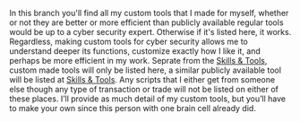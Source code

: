 In this branch you'll find all my custom tools that I made for myself, whether or not they are better or more efficient than publicly available regular tools would be up to a cyber security expert. Otherwise if it's listed here, it works. Regardless, making custom tools for cyber security allows me to understand deeper its functions, customize exactly how I like it, and perhaps be more efficient in my work. Seprate from the [Skills & Tools](https://github.com/DriftlessCloud1/DriftlessCloud/tree/Skills-%26-Tools), custom made tools will only be listed here, a similar publicly available tool will be listed at [Skills & Tools](https://github.com/DriftlessCloud1/DriftlessCloud/tree/Skills-%26-Tools). Any scripts that I either get from someone else though any type of transaction or trade will not be listed on either of these places. I’ll provide as much detail of my custom tools, but you’ll have to make your own since this person with one brain cell already did.
